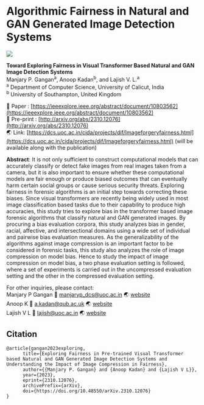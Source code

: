# Algorithmic Fairness in Natural and GAN Generated Image Detection Systems
<img src= 'https://github.com/manjaryp/ImageForgeryFairness/blob/main/images/bias_architecture.jpg' style="max-width: 100%;">

**Toward Exploring Fairness in Visual Transformer Based Natural and GAN Image Detection Systems** </br>
Manjary P. Gangan<sup>a</sup>, Anoop Kadan<sup>b</sup>, and Lajish V. L.<sup>a</sup> </br>
<sup>a</sup> Department of Computer Science, University of Calicut, India </br>
<sup>b</sup> University of Southampton, United Kingdom

:memo: Paper : [https://ieeexplore.ieee.org/abstract/document/10803562](https://ieeexplore.ieee.org/abstract/document/10803562)</br>
:memo: Pre-print : [http://arxiv.org/abs/2310.12076](http://arxiv.org/abs/2310.12076)</br>
:earth_asia: Link: [https://dcs.uoc.ac.in/cida/projects/dif/Imageforgeryfairness.html](https://dcs.uoc.ac.in/cida/projects/dif/Imageforgeryfairness.html) (will be available along with the publication)

**Abstract**: It is not only sufficient to construct computational models that can accurately classify or detect fake images from real images taken from a camera, but it is also important to ensure whether these computational models are fair enough or produce biased outcomes that can eventually harm certain social groups or cause serious security threats. Exploring fairness in forensic algorithms is an initial step towards correcting these biases. Since visual transformers are recently being widely used in most image classification based tasks due to their capability to produce high accuracies, this study tries to explore bias in the transformer based image forensic algorithms that classify natural and GAN generated images. By procuring a bias evaluation corpora, this study analyzes bias in gender, racial, affective, and intersectional domains using a wide set of individual and pairwise bias evaluation measures. As the generalizability of the algorithms against image compression is an important factor to be considered in forensic tasks, this study also analyzes the role of image compression on model bias. Hence to study the impact of image compression on model bias, a two phase evaluation setting is followed, where a set of experiments is carried out in the uncompressed evaluation setting and the other in the compressed evaluation setting. 


For other inquiries, please contact: </br>
Manjary P Gangan :email: manjaryp_dcs@uoc.ac.in :earth_asia: [website](https://dcs.uoc.ac.in/~manjary/) </br>
Anoop K :email: a.kadan@qub.ac.uk :earth_asia: [website](https://dcs.uoc.ac.in/~anoop/)</br>
Lajish V L :email: lajish@uoc.ac.in :earth_asia: [website](https://dcs.uoc.ac.in/index.php/dr-lajish-v-l)

## Citation
```
@article{gangan2023exploring,
      title={Exploring Fairness in Pre-trained Visual Transformer based Natural and GAN Generated Image Detection Systems and Understanding the Impact of Image Compression in Fairness}, 
      author={{Manjary P. Gangan} and {Anoop Kadan} and {Lajish V L}},
      year={2023},
      eprint={2310.12076},
      archivePrefix={arXiv},
      doi={https://doi.org/10.48550/arXiv.2310.12076}
}
```



